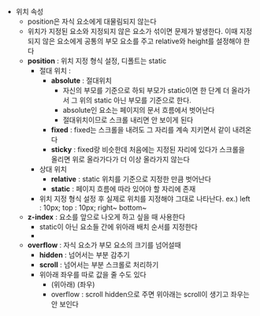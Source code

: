 
- 위치 속성
	- position은 자식 요소에게 대물림되지 않는다
	- 위치가 지정된 요소와 지정되지 않은 요소가 섞이면 문제가 발생한다. 이때 지정되지 않은 요소에게 공통의 부모 요소를 주고 relative와 height를 설정해야 한다
	- **position** : 위치 지정 형식 설정, 디폴트는 static
		- 절대 위치 : 
			- **absolute** : 절대위치
				- 자신의 부모를 기준으로 하되 부모가 static이면 한 단계 더 올라가서 그 위의 static 아닌 부모를 기준으로 한다. 
				- absolute인 요소는 페이지의 문서 흐름에서 벗어난다
				- 절대위치이므로 스크롤 내리면 안 보이게 된다
			- **fixed** : fixed는 스크롤을 내려도 그 자리를 계속 지키면서 같이 내려온다
			- **sticky** : fixed랑 비슷한데 처음에는 지정된 자리에 있다가 스크롤을 올리면 위로 올라가다가 더 이상 올라가지 않는다
		- 상대 위치 
			- **relative** : static 위치를 기준으로 지정한 만큼 벗어난다
			- **static** : 페이지 흐름에 따라 있어야 할 자리에 존재
		- 위치 지정 형식 설정 후 실제로 위치를 지정해야 그대로 나타난다.
			ex.) left : 10px; top : 10px; right~ bottom~
	- **z-index** : 요소를 앞으로 나오게 하고 싶을 때 사용한다
		- static이 아닌 요소들 간에 위아래 배치 순서를 지정한다
		- 
	- **overflow** : 자식 요소가 부모 요소의 크기를 넘어설때
		- **hidden** : 넘어서는 부분 감추기
		- **scroll** : 넘어서는 부분 스크롤로 처리하기
		- 위아래 좌우를 따로 값을 줄 수도 있다
			- (위아래) (좌우)
			- overflow : scroll hidden으로 주면 위아래는 scroll이 생기고 좌우는 안 보인다
